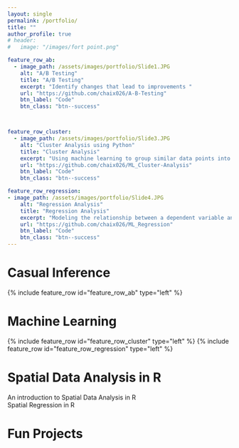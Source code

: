 ```yaml
---
layout: single
permalink: /portfolio/
title: ""
author_profile: true
# header:
#   image: "/images/fort point.png"

feature_row_ab:
  - image_path: /assets/images/portfolio/Slide1.JPG
    alt: "A/B Testing"
    title: "A/B Testing"
    excerpt: "Identify changes that lead to improvements "
    url: "https://github.com/chaix026/A-B-Testing"
    btn_label: "Code"
    btn_class: "btn--success"



feature_row_cluster:
  - image_path: /assets/images/portfolio/Slide3.JPG
    alt: "Cluster Analysis using Python"
    title: "Cluster Analysis"
    excerpt: "Using machine learning to group similar data points into clusters."
    url: "https://github.com/chaix026/ML_Cluster-Analysis"
    btn_label: "Code"
    btn_class: "btn--success"

feature_row_regression:
- image_path: /assets/images/portfolio/Slide4.JPG
    alt: "Regression Analysis"
    title: "Regression Analysis"
    excerpt: "Modeling the relationship between a dependent variable and one or more predictors."
    url: "https://github.com/chaix026/ML_Regression"
    btn_label: "Code"
    btn_class: "btn--success"
---
```



# Casual Inference
{% include feature_row id="feature_row_ab" type="left" %}


# Machine Learning 
{% include feature_row id="feature_row_cluster" type="left" %}
{% include feature_row id="feature_row_regression" type="left" %}

# Spatial Data Analysis in R
An introduction to Spatial Data Analysis in R   
Spatial Regression in R

# Fun Projects
